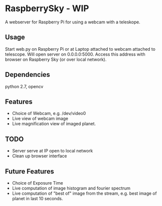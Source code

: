 # RaspberrySky - WIP
A webserver for Raspberry Pi for using a webcam with a teleskope.


## Usage
Start web.py on Raspberry Pi or at Laptop attached to webcam attached to telescope. Will open server on 0.0.0.0:5000.
Access this address with browser on Raspberry Sky (or over local network).

## Dependencies
python 2.7, opencv

## Features
* Choice of Webcam, e.g. /dev/video0
* Live view of webcam image
* Live magnification view of imaged planet.

## TODO
* Server serve at IP open to local network
* Clean up browser interface

## Future Features
* Choice of Exposure Time
* Live computation of image histogram and fourier spectrum
* Live computation of "best of" image from the stream, e.g. best image of planet in last 10 seconds.
